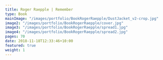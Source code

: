```yaml
---
title: Roger Raepple | Remember
type: Book
mainImage: "/images/portfolio/BookRogerRaepple/DustJacket_v2-crop.jpg"
image2: "/images/portfolio/BookRogerRaepple/cover.jpg"
image3: "/images/portfolio/BookRogerRaepple/spread1.jpg"
image4: "/images/portfolio/BookRogerRaepple/spread2.jpg"
pages: 70
date: 2018-11-18T12:33:46+10:00
featured: true
weight: 1
---
```


